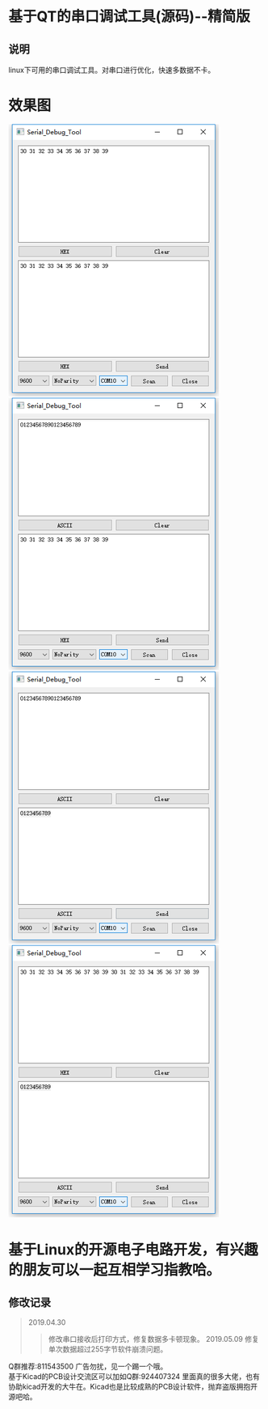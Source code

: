 # 基于QT的串口调试工具(源码)--精简版
## 说明
linux下可用的串口调试工具。对串口进行优化，快速多数据不卡。
# 效果图
![avatar](./Picture/1.png)
![avatar](./Picture/2.png)
![avatar](./Picture/3.png)
![avatar](./Picture/4.png)

# 基于Linux的开源电子电路开发，有兴趣的朋友可以一起互相学习指教哈。


## 修改记录
>2019.04.30
>>修改串口接收后打印方式，修复数据多卡顿现象。
>2019.05.09
>>修复单次数据超过255字节软件崩溃问题。

Q群推荐:811543500      广告勿扰，见一个踢一个哦。   
基于Kicad的PCB设计交流区可以加如Q群:924407324  里面真的很多大佬，也有协助kicad开发的大牛在。Kicad也是比较成熟的PCB设计软件，抛弃盗版拥抱开源吧哈。